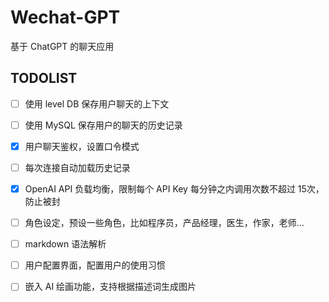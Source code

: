 # Wechat-GPT

基于 ChatGPT 的聊天应用

## TODOLIST

* [ ] 使用 level DB 保存用户聊天的上下文
* [ ] 使用 MySQL 保存用户的聊天的历史记录
* [x] 用户聊天鉴权，设置口令模式
* [ ] 每次连接自动加载历史记录
* [x] OpenAI API 负载均衡，限制每个 API Key 每分钟之内调用次数不超过 15次，防止被封
* [ ] 角色设定，预设一些角色，比如程序员，产品经理，医生，作家，老师...
* [ ] markdown 语法解析
* [ ] 用户配置界面，配置用户的使用习惯
* [ ] 嵌入 AI 绘画功能，支持根据描述词生成图片

